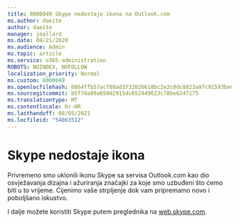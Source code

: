 ```yaml
---
title: 8000049 Skype nedostaje ikona na Outlook.com
ms.author: daeite
author: daeite
manager: joallard
ms.date: 04/21/2020
ms.audience: Admin
ms.topic: article
ms.service: o365-administration
ROBOTS: NOINDEX, NOFOLLOW
localization_priority: Normal
ms.custom: 8000049
ms.openlocfilehash: 6864ffb57acf80ad3732826618bc2e2c0dc8823a9fc91593be0a3697cd110ca0
ms.sourcegitcommit: b5f7da89a650d2915dc652449623c78be6247175
ms.translationtype: MT
ms.contentlocale: hr-HR
ms.lasthandoff: 08/05/2021
ms.locfileid: "54063512"
---
```

# <a name="skype-icon-missing"></a>Skype nedostaje ikona

Privremeno smo uklonili ikonu Skype sa servisa Outlook.com kao dio osvježavanja dizajna i ažuriranja značajki za koje smo uzbuđeni što ćemo biti u to vrijeme. Cijenimo vaše strpljenje dok vam pripremamo novo i poboljšano iskustvo.

I dalje možete koristiti Skype putem preglednika na [web.skype.com](https://web.skype.com).